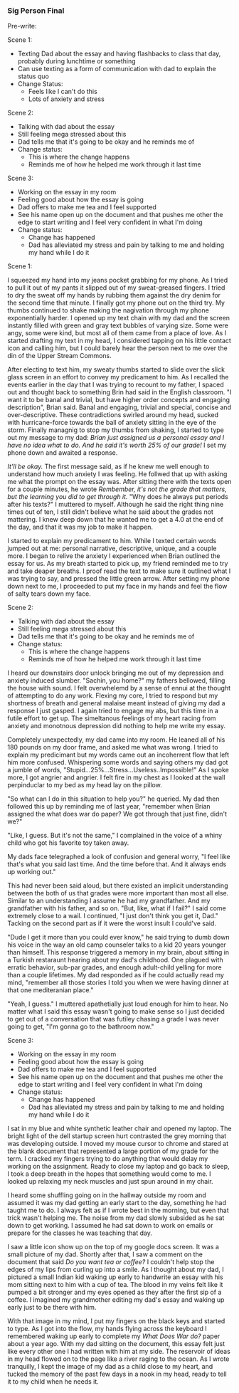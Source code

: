 ### Sig Person Final

Pre-write:



Scene 1:

* Texting Dad about the essay and having flashbacks to class that day, probably during lunchtime or something
* Can use texting as a form of communication with dad to explain the status quo 
* Change Status:
  * Feels like I can't do this
  * Lots of anxiety and stress 



Scene 2:

* Talking with dad about the essay 
* Still feeling mega stressed about this
* Dad tells me that it's going to be okay and he reminds me of 
* Change status:
  * This is where the change happens
  * Reminds me of how he helped me work through it last time



Scene 3:

* Working on the essay in my room
* Feeling good about how the essay is going
* Dad offers to make me tea and I feel supported
* See his name open up on the document and that pushes me other the edge to start writing and I feel very confident in what I'm doing
* Change status:
  * Change has happened
  * Dad has alleviated my stress and pain by talking to me and holding my hand while I do it 



Scene 1:

I squeezed my hand into my jeans pocket grabbing for my phone. As I tried to pull it out of my pants it slipped out of my sweat-greased fingers. I tried to dry the sweat off my hands by rubbing them against the dry denim for the second time that minute. I finally got my phone out on the third try. My thumbs continued to shake making the nagivation through my phone exponentially harder. I opened up my text chain with my dad and the screen instantly filled with green and gray text bubbles of varying size. Some were angy, some were kind, but most all of them came from a place of love. As I started drafting my text in my head, I considered tapping on his little contact icon and calling him, but I could barely hear the person next to me over the din of the Upper Stream Commons. 

After electing to text him, my sweaty thumbs started to slide over the slick glass screen in an effort to convey my predicament to him. As I recalled the events earlier in the day that I was trying to recount to my father, I spaced out and thought back to something Brin had said in the English classroom. "I want it to be banal and trivial, but have higher order concepts and engaging description", Brian said. Banal and engaging, trivial and special, concise and over-descriptive. These contradictions swirled around my head, sucked with hurricane-force towards the ball of anxiety sitting in the eye of the storm. Finally managnig to stop my thumbs from shaking, I started to type out my message to my dad: *Brian just assigned us a personal essay and I have no idea what to do. And he said it's worth 25% of our grade!* I set my phone down and awaited a response.

*It'll be okay.* The first message said, as if he knew me well enough to understand how much anxiety I was feeling. He follwed that up with asking me what the prompt on the essay was. After sitting there with the texts open for a couple minutes, he wrote *Rembember, it's not the grade that matters, but the learning you did to get through it.* "Why does he always put periods after his texts?" I muttered to myself. Although he said the right thing nine times out of ten, I still didn't believe what he said about the grades not mattering. I knew deep down that he wanted me to get a 4.0 at the end of the day, and that it was my job to make it happen. 

I started to explain my predicament to him. While I texted certain words jumped out at me: personal narrative, descriptive, unique, and a couple more. I began to relive the anxiety I experienced when Brian outlined the essay for us. As my breath started to pick up, my friend reminded me to try and take deaper breaths. I proof read the text to make sure it outlined what I was trying to say, and pressed the little green arrow. After setting my phone down next to me, I proceeded to put my face in my hands and feel the flow of salty tears down my face. 





Scene 2:



- Talking with dad about the essay 
- Still feeling mega stressed about this
- Dad tells me that it's going to be okay and he reminds me of 
- Change status:
  - This is where the change happens
  - Reminds me of how he helped me work through it last time

I heard our downstairs door unlock bringing me out of my depression and anxiety induced slumber. "Sachin, you home?" my fathers bellowed, filling the house with sound. I felt overwhelemd by a sense of ennui at the thought of attempting to do any work. Flexing my core, I tried to respond but my shortness of breath and general malaise meant instead of giving my dad a response I just gasped. I again tried to engage my abs, but this time in a futile effort to get up. The simeltanous feelings of my heart racing from anxiety and monotnous depression did nothing to help me write my essay. 

Completely unexpectedly, my dad came into my room. He leaned all of his 180 pounds on my door frame, and asked me what was wrong. I tried to explain my predicimant but my words came out an incoherrent flow that left him more confused. Whispering some words and saying others my dad got a jumble of words, "Stupid...25%...Stress...Useless..Impossible!" As I spoke more, I got angrier and angrier. I felt fire in my chest as I looked at the wall perpinduclar to my bed as my head lay on the pillow. 

"So what can I do in this situation to help you?" he queried. My dad then followed this up by reminding me of last year, "remember when Brian assigned the what does war do paper? We got through that just fine, didn't we?" 

"Like, I guess. But it's not the same," I complained in the voice of a whiny child who got his favorite toy taken away. 

My dads face telegraphed a look of confusion and general worry, "I feel like that's what you said last time. And the time before that. And it always ends up working out."

This had never been said aloud, but there existed an implicit understanding between the both of us that grades were more important than most all else. Similar to an understanding I assume he had my grandfather. And my grandfather with his father, and so on. "But, like, what if I fail?" I said come extremely close to a wail. I continued, "I just don't think you get it, Dad." Tacking on the second part as if it were the worst insult I could've said. 

"Dude I get it more than you could ever know," he said trying to dumb down his voice in the way an old camp counseler talks to a kid 20 years younger than himself. This response triggered a memory in my brain, about sitting in a Turkish restaraunt hearing about my dad's childhood. One plagued with erratic behavior, sub-par grades, and enough adult-child yelling for more than a couple lifetimes. My dad responded as if he could actually read my mind, "remember all those stories I told you when we were having dinner at that one mediteranian place."

"Yeah, I guess." I muttered apathetially just loud enough for him to hear. No matter what I said this essay wasn't going to make sense so I just decided to get out of a conversation that was futiley chasing a grade I was never going to get, "I'm gonna go to the bathroom now." 



Scene 3:

- Working on the essay in my room
- Feeling good about how the essay is going
- Dad offers to make me tea and I feel supported
- See his name open up on the document and that pushes me other the edge to start writing and I feel very confident in what I'm doing
- Change status:
  - Change has happened
  - Dad has alleviated my stress and pain by talking to me and holding my hand while I do it

I sat in my blue and white synthetic leather chair and opened my laptop. The bright light of the dell startup screen hurt contrasted the grey morning that was developing outside. I moved my mouse cursor to chrome and stared at the blank document that represented a large portion of my grade for the term. I cracked my fingers trying to do anything that would delay my working on the assignment. Ready to close my laptop and go back to sleep, I took a deep breath in the hopes that something would come to me. I looked up relaxing my neck muscles and just spun around in my chair. 

I heard some shuffling going on in the hallway outside my room and assumed it was my dad getting an early start to the day, something he had taught me to do. I always felt as if I wrote best in the morning, but even that trick wasn't helping me. The noise from my dad slowly subsided as he sat down to get working. I assumed he had sat down to work on emails or prepare for the classes he was teaching that day.

I saw a little icon show up on the top of my google docs screen. It was a small picture of my dad. Shortly after that, I saw a comment on the document that said *Do you want tea or coffee?* I couldn't help stop the edges of my lips from curling up into a smile. As I thought about my dad, I pictured a small Indian kid waking up early to handwrite an essay with his mom sitting next to him with a cup of tea. The blood in my veins felt like it pumped a bit stronger and my eyes opened as they after the first sip of a coffee. I imagined my grandmother editing my dad's essay and waking up early just to be there with him.

With that image in my mind, I put my fingers on the black keys and started to type. As I got into the flow, my hands flying across the keyboard I remembered waking up early to complete my *What Does War do?* paper about a year ago. With my dad sitting on the document, this essay felt just like every other one I had written with him at my side. The reservoir of ideas in my head flowed on to the page like a river raging to the ocean. As I wrote tranquilly, I kept the image of my dad as a child close to my heart, and tucked the memory of the past few days in a nook in my head, ready to tell it to my child when he needs it. 